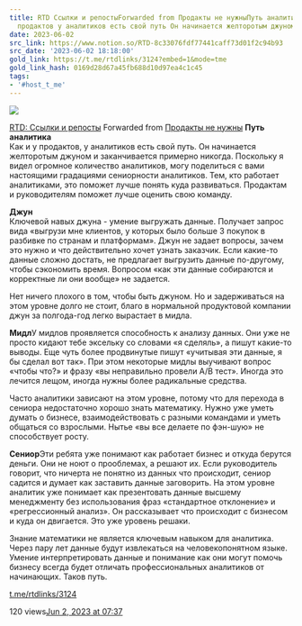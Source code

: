 ```yaml
---
title: RTD Ссылки и репостыForwarded from Продакты не нужныПуть аналитика Как и у
  продактов у аналитиков есть свой путь Он начинается желторотым джуном и зак
date: 2023-06-02
src_link: https://www.notion.so/RTD-8c33076fdf77441caff73d01f2c94b93
src_date: '2023-06-02 18:18:00'
gold_link: https://t.me/rtdlinks/3124?embed=1&mode=tme
gold_link_hash: 0169d28d67a45fb688d10d97ea4c1c45
tags:
- '#host_t_me'
---
```




[*![](https://cdn4.cdn-telegram.org/file/OSP5eSN1Fh5Og4jH5NBxBc3QAzgqHjg8SyCD5TphYcAL91DciL-FdaFVdCUUE21blsgMX6_Euw6qYj0znJomfWcNm0CID6mfmfmqoMLJ15pqsco68PosPtf7kKP_X3OpDin34tBOFtdPMfbHiS9hOsiLuTZmoSV2ngxItKoATygKQt6QSA5vfY7RMnXgFnJ_mVX31etU3BuiWvWTlO0yCCj-cVm-HtfOrveectudQXBX6Xw-hoCfOC3V110Lp6591VwnJtY5SowUdpFWmm3ZSh2_bGQYm-VxafONrOneFzG28g3dnJRNPqM8J5ajxibmoOo6zvCbUHlrt03-GSAmwg.jpg)*](https://t.me/rtdlinks)



[RTD: Ссылки и репосты](https://t.me/rtdlinks)
Forwarded from [Продакты не нужны](https://t.me/betternotworse/316)
**Путь аналитика**  
Как и у продактов, у аналитиков есть свой путь. Он начинается желторотым джуном и заканчивается примерно никогда. Поскольку я видел огромное количество аналитиков, могу поделиться с вами настоящими градациями сениорности аналитиков. Тем, кто работает аналитиками, это поможет лучше понять куда развиваться. Продактам и руководителям поможет лучше оценить свою команду.  
  
**Джун**  
Ключевой навых джуна - умение выгружать данные. Получает запрос вида «выгрузи мне клиентов, у которых было больше 3 покупок в разбивке по странам и платформам». Джун не задает вопросы, зачем это нужно и что действительно хочет узнать заказчик. Если какие-то данные сложно достать, не предлагает выгрузить данные по-другому, чтобы сэкономить время. Вопросом «как эти данные собираются и корректные ли они вообще» не задается.  
  
Нет ничего плохого в том, чтобы быть джуном. Но и задерживаться на этом уровне долго не стоит, благо в нормальной продуктовой компании джун за полгода-год легко вырастает в мидла.  
  
**Мидл**У мидлов проявляется способность к анализу данных. Они уже не просто кидают тебе эксельку со словами «я сделяль», а пишут какие-то выводы. Еще чуть более продвинутые пишут «учитывая эти данные, я бы сделал вот так». При этом некоторые мидлы выучивают вопрос «чтобы что?» и фразу «вы неправильно провели A/B тест». Иногда это лечится лещом, иногда нужны более радикальные средства.  
  
Часто аналитики зависают на этом уровне, потому что для перехода в сениора недостаточно хорошо знать математику. Нужно уже уметь думать о бизнесе, взаимодействовать с разными командами и уметь общаться со взрослыми. Нытье «вы все делаете по фэн-шую» не способствует росту.  
  
**Сениор**Эти ребята уже понимают как работает бизнес и откуда берутся деньги. Они не ноют о прооблемах, а решают их. Если руководитель говорит, что ничерта не понятно из данных что происходит, сениор садится и думает как заставить данные заговорить. На этом уровне аналитик уже понимает как презентовать данные высшему менеджменту без использования фраз «стандартное отклонение» и «регрессионный анализ». Он рассказывает что происходит с бизнесом и куда он двигается. Это уже уровень решаки.  
  
Знание математики не является ключевым навыком для аналитика. Через пару лет данные будут извлекаться на человекопонятном языке. Умение интерпретировать данные и понимание как они могут помочь бизнесу всегда будет отличать профессиональных аналитиков от начинающих. Таков путь.

[t.me/rtdlinks/3124](https://t.me/rtdlinks/3124)

120 views[Jun 2, 2023 at 07:37](https://t.me/rtdlinks/3124)